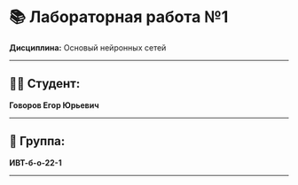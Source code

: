 # 📚 Лабораторная работа №1 

**Дисциплина:** Основый нейронных сетей

---

## 👨‍🎓 Студент:  
**Говоров Егор Юрьевич**  

---

## 👥 Группа:  
**ИВТ-б-о-22-1**  

---
